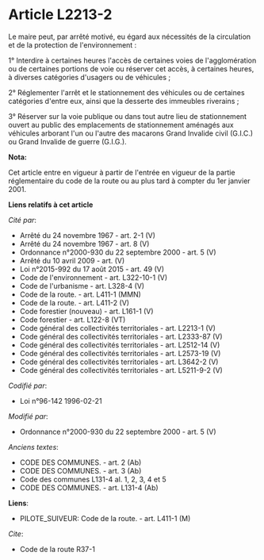 # Article L2213-2

Le maire peut, par arrêté motivé, eu égard aux nécessités de la circulation et de la protection de l'environnement :

1° Interdire à certaines heures l'accès de certaines voies de l'agglomération ou de certaines portions de voie ou réserver
cet accès, à certaines heures, à diverses catégories d'usagers ou de véhicules ;

2° Réglementer l'arrêt et le stationnement des véhicules ou de certaines catégories d'entre eux, ainsi que la desserte des
immeubles riverains ;

3° Réserver sur la voie publique ou dans tout autre lieu de stationnement ouvert au public des emplacements de stationnement
aménagés aux véhicules arborant l'un ou l'autre des macarons Grand Invalide civil (G.I.C.) ou Grand Invalide de guerre
(G.I.G.).

**Nota:**

Cet article entre en vigueur à partir de l'entrée en vigueur de la partie réglementaire du code de la route ou au plus tard à
compter du 1er janvier 2001.

**Liens relatifs à cet article**

_Cité par_:

  - Arrêté du 24 novembre 1967 - art. 2-1 (V)
  - Arrêté du 24 novembre 1967 - art. 8 (V)
  - Ordonnance n°2000-930 du 22 septembre 2000 - art. 5 (V)
  - Arrêté du 10 avril 2009 - art. (V)
  - Loi n°2015-992 du 17 août 2015 - art. 49 (V)
  - Code de l'environnement - art. L322-10-1 (V)
  - Code de l'urbanisme - art. L328-4 (V)
  - Code de la route. - art. L411-1 (MMN)
  - Code de la route. - art. L411-2 (V)
  - Code forestier (nouveau) - art. L161-1 (V)
  - Code forestier - art. L122-8 (VT)
  - Code général des collectivités territoriales - art. L2213-1 (V)
  - Code général des collectivités territoriales - art. L2333-87 (V)
  - Code général des collectivités territoriales - art. L2512-14 (V)
  - Code général des collectivités territoriales - art. L2573-19 (V)
  - Code général des collectivités territoriales - art. L3642-2 (V)
  - Code général des collectivités territoriales - art. L5211-9-2 (V)

_Codifié par_:

  - Loi n°96-142 1996-02-21

_Modifié par_:

  - Ordonnance n°2000-930 du 22 septembre 2000 - art. 5 (V)

_Anciens textes_:

  - CODE DES COMMUNES. - art. 2 (Ab)
  - CODE DES COMMUNES. - art. 3 (Ab)
  - Code des communes L131-4 al. 1, 2, 3, 4 et 5
  - CODE DES COMMUNES. - art. L131-4 (Ab)

**Liens**:

  - PILOTE_SUIVEUR: Code de la route. - art. L411-1 (M)

_Cite_:

  - Code de la route R37-1
